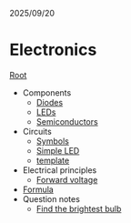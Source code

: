 2025/09/20

# Electronics

[Root](../README.md)

- Components
    - [Diodes](./Components/Diodes.md)
    - [LEDs](./Components/LEDs.md)
    - [Semiconductors](./Components/Semiconductors.md)
- Circuits
    - [Symbols](./Circuits/Symbols.md)
    - [Simple LED](./Circuits/simple_LED.md)
    - [template](./Circuits/template.md)
- Electrical principles
    - [Forward voltage](./Electrical_principles/Forward_voltage.md)
- [Formula](Formula.md)
- Question notes
    - [Find the brightest bulb](Questions_notes.md/Find_the_brightest_bulb.md)